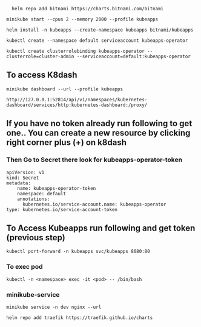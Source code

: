 ```
  helm repo add bitnami https://charts.bitnami.com/bitnami
```

```
minikube start --cpus 2 --memory 2000 --profile kubeapps
```

```
helm install -n kubeapps --create-namespace kubeapps bitnami/kubeapps
```

```
kubectl create --namespace default serviceaccount kubeapps-operator
```

```
kubectl create clusterrolebinding kubeapps-operator --clusterrole=cluster-admin --serviceaccount=default:kubeapps-operator
```

## To access K8dash
```
minikube dashboard --url --profile kubeapps
```

```
http://127.0.0.1:52814/api/v1/namespaces/kubernetes-dashboard/services/http:kubernetes-dashboard:/proxy/
```

## If you have no token already run following to get one.. You can create a new resource by clicking right corner plus (+) on k8dash 
### Then Go to Secret there look for kubeapps-operator-token
```
apiVersion: v1
kind: Secret
metadata:
    name: kubeapps-operator-token
    namespace: default
    annotations:
      kubernetes.io/service-account.name: kubeapps-operator
type: kubernetes.io/service-account-token
```


## To Access Kubeapps run following and get token (previous step)

```
kubectl port-forward -n kubeapps svc/kubeapps 8080:80
```

### To exec pod
```
kubectl -n <namespace> exec -it <pod> -- /bin/bash
```

### minikube-service

```
minikube service -n dev nginx --url
```


```
helm repo add traefik https://traefik.github.io/charts
```


